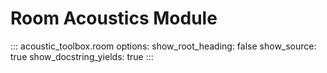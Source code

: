 # Room Acoustics Module

::: acoustic_toolbox.room
    options:
        show_root_heading: false
        show_source: true
        show_docstring_yields: true
:::
